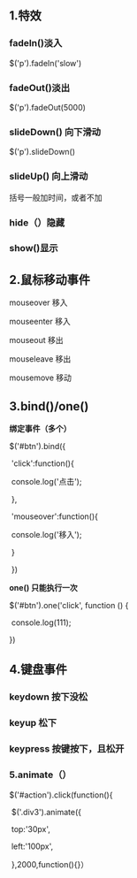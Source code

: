 ## 1.特效

### **fadeIn()淡入** 

$('p').fadeIn('slow') 

### fadeOut()淡出 

$('p').fadeOut(5000) 

### slideDown()  向下滑动

$('p').slideDown() 

### slideUp() 向上滑动

括号一般加时间，或者不加

### hide（）隐藏

### show()显示

## 2.鼠标移动事件

mouseover 移入

mouseenter 移入

mouseout  移出

mouseleave 移出

mousemove 移动

## 3.bind()/one() 

**绑定事件（多个）** 

  $('#btn').bind({

​        'click':function(){

​            console.log('点击');

​        },

​        'mouseover':function(){

​            console.log('移入');

​        }

​    })

**one() 只能执行一次** 

$('#btn').one('click', function () {

​    console.log(111);

  })

## 4.键盘事件

### keydown 按下没松

### keyup 松下

### keypress 按键按下，且松开 

### 5.animate（）

$('#action').click(function(){

​       $('.div3').animate({

​         top:'30px',

​         left:'100px',

​    },2000,function(){}）





